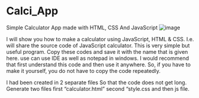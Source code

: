 # Calci_App
Simple Calculator App made with HTML, CSS And JavaScript
![image](https://github.com/Sunnyilluminati/Calci_App/assets/148005101/492c0d3f-7447-479f-ac16-ba488cf0fbb5)


I will show you how to make a calculator using JavaScript, HTML & CSS. I.e. will share the source code of JavaScript calculator. This is very simple but useful program.
Copy these codes and save it with the name that is given here. use can use IDE as well as notepad in windows. I would recommend that first understand this code and then use it anywhere. So, if you have to make it yourself, you do not have to copy the code repeatedly.

I had been created in 2 separate files So that the code does not get long. Generate two files first “calculator.html” second “style.css and then js file.
